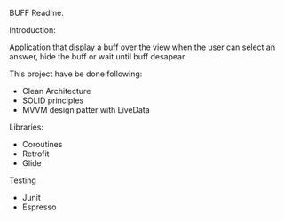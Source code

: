 
BUFF Readme.

Introduction:

Application that display a buff over the view when the user can select an answer, hide the buff or wait until buff desapear.

This project have be done following:
- Clean Architecture
- SOLID principles
- MVVM design patter with LiveData

Libraries:
- Coroutines
- Retrofit
- Glide

Testing
- Junit
- Espresso
